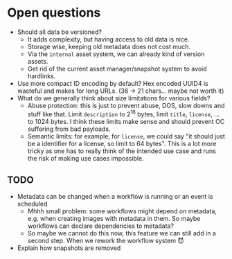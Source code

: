 # Open questions

- Should all data be versioned?
  - It adds complexity, but having access to old data is nice.
  - Storage wise, keeping old metadata does not cost much.
  - Via the `internal` asset system, we can already kind of version assets.
  - Get rid of the current asset manager/snapshot system to avoid hardlinks.
- Use more compact ID encoding by default? Hex encoded UUID4 is wasteful and makes for long URLs. (36 -> 21 chars... maybe not worth it)
- What do we generally think about size limitations for various fields?
  - Abuse protection: this is just to prevent abuse, DOS, slow downs and stuff like that. Limit `description` to 2<sup>16</sup> bytes, limit `title`, `license`, ... to 1024 bytes. I think these limits make sense and should prevent OC suffering from bad payloads.
  - Semantic limits: for example, for `license`, we could say "it should just be a identifier for a license, so limit to 64 bytes". This is a lot more tricky as one has to really think of the intended use case and runs the risk of making use cases impossible.


## TODO

- Metadata can be changed when a workflow is running or an event is scheduled
  - Mhhh small problem: some workflows might depend on metadata, e.g. when creating images with metadata in them. So maybe workflows can declare dependencies to metadata?
  - So maybe we cannot do this now, this feature we can still add in a second step. When we rework the workflow system 😈
- Explain how snapshots are removed
